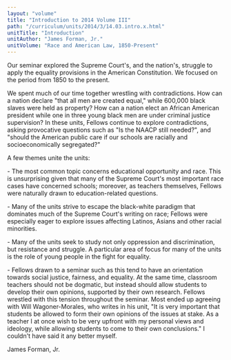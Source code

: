 ```yaml
---
layout: "volume"
title: "Introduction to 2014 Volume III"
path: "/curriculum/units/2014/3/14.03.intro.x.html"
unitTitle: "Introduction"
unitAuthor: "James Forman, Jr."
unitVolume: "Race and American Law, 1850-Present"
---
```

<body>
<p>
  Our seminar explored the Supreme Court's, and the nation's, struggle to apply the equality provisions in the American Constitution.  We focused on the period from 1850 to the present.
 </p>
<p>
  We spent much of our time together wrestling with contradictions.  How can a nation declare "that all men are created equal," while 600,000 black slaves were held as property?  How can a nation elect an African American president while one in three young black men are under criminal justice supervision?  In these units, Fellows continue to explore contradictions, asking provocative questions such as "Is the NAACP still needed?", and "should the American public care if our schools are racially and socioeconomically segregated?"
 </p>
<p>
  A few themes unite the units:
 </p>
<p>
  - The most common topic concerns educational opportunity and race. This is unsurprising given that many of the Supreme Court's most important race cases have concerned schools; moreover, as teachers themselves, Fellows were naturally drawn to education-related questions.
 </p>
<p>
  - Many of the units strive to escape the black-white paradigm that dominates much of the Supreme Court's writing on race; Fellows were especially eager to explore issues affecting Latinos, Asians and other racial minorities.
 </p>
<p>
  - Many of the units seek to study not only oppression and discrimination, but resistance and struggle.  A particular area of focus for many of the units is the role of young people in the fight for equality.
 </p>
<p>
  - Fellows drawn to a seminar such as this tend to have an orientation towards social justice, fairness, and equality.  At the same time, classroom teachers should not be dogmatic, but instead should allow students to develop their own opinions, supported by their own research.  Fellows wrestled with this tension throughout the seminar.  Most ended up agreeing with Will Wagoner-Morales, who writes in his unit, "It is very important that students be allowed to form their own opinions of the issues at stake. As a teacher I at once wish to be very upfront with my personal views and ideology, while allowing students to come to their own conclusions."  I couldn't have said it any better myself.
 </p>
<p>
  James Forman, Jr.
 </p>



</body>